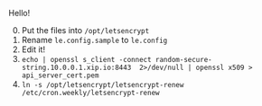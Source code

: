 Hello!


0. Put the files into `/opt/letsencrypt` 
1. Rename `le.config.sample` to `le.config`
2. Edit it!
3. ```echo | openssl s_client -connect random-secure-string.10.0.0.1.xip.io:8443  2>/dev/null | openssl x509 > api_server_cert.pem```
4. ```ln -s /opt/letsencrypt/letsencrypt-renew /etc/cron.weekly/letsencrypt-renew```


